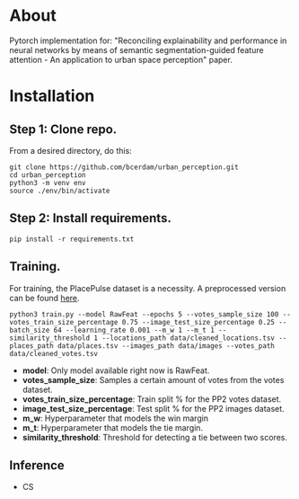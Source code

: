 # About

Pytorch implementation for: "Reconciling explainability and performance in neural networks by means of semantic segmentation-guided feature attention - An application to urban space perception" paper.


# Installation

## Step 1: Clone repo.

From a desired directory, do this:

```console
git clone https://github.com/bcerdam/urban_perception.git
cd urban_perception
python3 -m venv env
source ./env/bin/activate
```

## Step 2: Install requirements.

```console
pip install -r requirements.txt
```

## Training.

For training, the PlacePulse dataset is a necessity. A preprocessed version can be found [here](https://youtu.be/xvFZjo5PgG0).

```console
python3 train.py --model RawFeat --epochs 5 --votes_sample_size 100 --votes_train_size_percentage 0.75 --image_test_size_percentage 0.25 --batch_size 64 --learning_rate 0.001 --m_w 1 --m_t 1 --similarity_threshold 1 --locations_path data/cleaned_locations.tsv --places_path data/places.tsv --images_path data/images --votes_path data/cleaned_votes.tsv
```

- **model**: Only model available right now is RawFeat.
- **votes_sample_size**: Samples a certain amount of votes from the votes dataset.
- **votes_train_size_percentage**: Train split % for the PP2 votes dataset.
- **image_test_size_percentage**: Test split % for the PP2 images dataset.
- **m_w**: Hyperparameter that models the win margin
- **m_t**: Hyperparameter that models the tie margin.
- **similarity_threshold**: Threshold for detecting a tie between two scores.


## Inference

- CS

